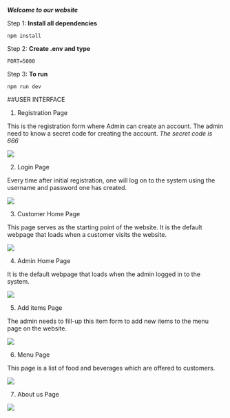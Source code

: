 **_Welcome to our website_**

Step 1:
**Install all dependencies**

```git
npm install
```

Step 2:
**Create .env and type**

```git
PORT=5000
```

Step 3:
**To run**

```git
npm run dev
```

##USER INTERFACE

1. Registration Page

This is the registration form where Admin can create an account. The admin need to know a secret code for creating the account.
*The secret code is 666*

![](screenshots/adminregistration.png)

2. Login Page

Every time after initial registration, one will log on to the system using the username and password one has created.

![](screenshots/adminlogin.png)

3. Customer Home Page

This page serves as the starting point of the website. It is the default webpage that loads when a customer visits the website.

![](screenshots/homeuser.png)


4. Admin Home Page

It is the default webpage that loads when the admin logged in to the system.

![](screenshots/homeadmin.png)

5. Add items Page

The admin needs to fill-up this item form to add new items to the menu page on the website.

![](screenshots/additems.png)

6. Menu Page

 This page is a list of food and beverages which are offered to customers. 

![](screenshots/menu.png)

7. About us Page

![](screenshots/aboutus.png)


